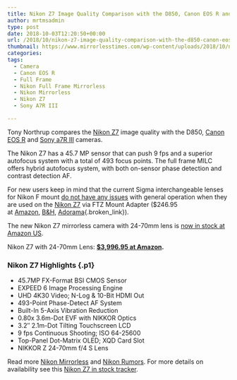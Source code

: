 ```yaml
---
title: Nikon Z7 Image Quality Comparison with the D850, Canon EOS R and Sony a7R III
author: mrtmsadmin
type: post
date: 2018-10-03T12:20:50+00:00
url: /2018/10/nikon-z7-image-quality-comparison-with-the-d850-canon-eos-r-and-sony-a7r-iii/
thumbnail: https://www.mirrorlesstimes.com/wp-content/uploads/2018/10/nikon-z7-review.jpg
categories:
tags:
  - Camera
  - Canon EOS R
  - Full Frame
  - Nikon Full Frame Mirrorless
  - Nikon Mirrorless
  - Nikon Z7
  - Sony A7R III

---
```

<p class="p1">
  <span class="s1">Tony Northrup compares the <a href="https://www.mirrorlesstimes.com/tags/nikon-z7/">Nikon Z7</a> image quality with the D850, <a href="https://www.mirrorlesstimes.com/tags/canon-eos-r/">Canon EOS R</a> and <a href="https://www.mirrorlesstimes.com/tags/sony-a7r-iii/">Sony a7R III</a> cameras. </span>
</p>

The Nikon Z7 has a 45.7 MP sensor that can push 9 fps and a superior autofocus system with a total of 493 focus points. The full frame MILC offers hybrid autofocus system, with both on-sensor phase detection and contrast detection AF.

For new users keep in mind that the current Sigma interchangeable lenses for Nikon F mount <a href="https://www.dailycameranews.com/2018/09/confirmed-sigma-lenses-for-nikon-f-work-with-the-z7-via-ftz-adapter/" target="_blank" rel="noopener">do not have any issues</a> with general operation when they are used on the [Nikon Z7][1] via FTZ Mount Adapter ($246.95 at <a href="https://www.amazon.com/Nikon-4185-Mount-Adapter-FTZ/dp/B07GPJ1ZR3/?tag=daicamnew-20" data-amzn-asin="B07GPJ1ZR3">Amazon</a>, [B&H][2], [Adorama][3]{.broken_link}). <!--more-->

The new Nikon Z7 mirrorless camera with 24-70mm lens is <a class="ext-link" title="" href="https://www.mirrorlesstimes.com/2018/10/nikon-z7-with-24-70mm-lens-now-in-stock/" target="_blank" rel="noopener external nofollow" data-amzn-asin="B07GQ3HVW1">now in stock at Amazon US</a>.

Nikon Z7 with 24-70mm Lens: **<a class="ext-link" title="" href="https://www.amazon.com/Nikon-FX-Format-Mirrorless-Camera-24-70mm/dp/B07GQ3HVW1/?tag=mirrorlesst-20" target="_blank" rel="noopener external nofollow" data-amzn-asin="B07GQ3HVW1">$3,996.95 at Amazon</a>.**



### <span class="s1">Nikon Z7 Highlights</span> {.p1}

  * 45.7MP FX-Format BSI CMOS Sensor
  * EXPEED 6 Image Processing Engine
  * UHD 4K30 Video; N-Log & 10-Bit HDMI Out
  * 493-Point Phase-Detect AF System
  * Built-In 5-Axis Vibration Reduction
  * 0.80x 3.6m-Dot EVF with NIKKOR Optics
  * 3.2″ 2.1m-Dot Tilting Touchscreen LCD
  * 9 fps Continuous Shooting; ISO 64-25600
  * Top-Panel Dot-Matrix OLED; XQD Card Slot
  * NIKKOR Z 24-70mm f/4 S Lens

Read more [Nikon Mirrorless][4] and <a href="https://www.dailycameranews.com/tag/nikon-rumors/" target="_blank" rel="noopener">Nikon Rumors</a>. For more details on availability see this [Nikon Z7 in stock tracker][5].

 [1]: https://www.dailycameranews.com/tag/nikon-z7/
 [2]: https://www.bhphotovideo.com/c/product/1431716-REG/nikon_4185_ftz_mount_adapter.html/BI/20175/KBID/14249/
 [3]: https://adorama.evyy.net/c/63923/51926/1036?u=https://www.adorama.com/nkzmaftz.html
 [4]: https://www.mirrorlesstimes.com/tags/nikon-mirrorless/
 [5]: https://www.dailycameranews.com/2018/09/nikon-z7-in-stock-availability-tracker/